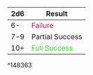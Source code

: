 |2d6|Result|
|---|---|
|6-|<font color="#FF073A">Failure</font>|
|7-9|Partial Success|
|10+|<font color="#11FF00">Full Success</font>|

^148363
